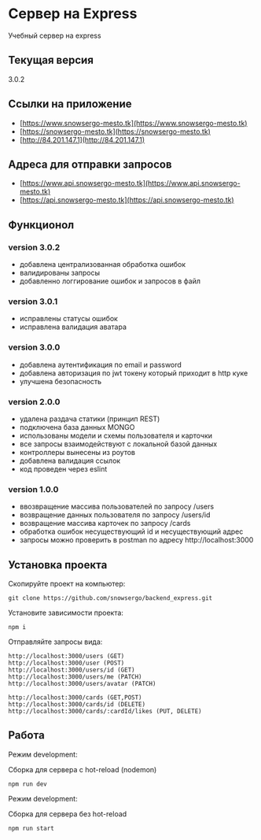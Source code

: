 # Сервер на Express
Учебный сервер на express

## Текущая версия
3.0.2

## Ссылки на приложение
- [https://www.snowsergo-mesto.tk](https://www.snowsergo-mesto.tk)
- [https://snowsergo-mesto.tk](https://snowsergo-mesto.tk)
- [http://84.201.147.1](http://84.201.147.1)

## Адреса для отправки запросов
- [https://www.api.snowsergo-mesto.tk](https://www.api.snowsergo-mesto.tk)
- [https://api.snowsergo-mesto.tk](https://api.snowsergo-mesto.tk)

## Функционол

### version 3.0.2
- добавлена централизованная обработка ошибок
- валидированы запросы
- добавленно логгирование ошибок и запросов в файл

### version 3.0.1
- исправлены статусы ошибок
- исправлена валидация аватара


### version 3.0.0
- добавлена аутентификация по email и password
- добавлена авторизация по jwt токену который приходит в http куке
- улучшена безопасность


### version 2.0.0
- удалена раздача статики (принцип REST)
- подключена база данных MONGO
- использованы модели и схемы пользователя и карточки
- все запросы взаимодействуют с локальной базой данных
- контроллеры вынесены из роутов
- добавлена валидация ссылок
- код проведен через eslint

### version 1.0.0
- ввозвращение массива пользователей по запросу /users
- возвращение данных пользователя по запросу /users/id
- возвращение массива карточек по запросу /cards
- обработка ошибок несуществующий id и несуществующий адрес
- запросы можно проверить в postman по адресу http://localhost:3000

## Установка проекта

Скопируйте проект на компьютер:

```
git clone https://github.com/snowsergo/backend_express.git
```

Установите зависимости проекта:

```
npm i
```

Отправляйте запросы вида:

```
http://localhost:3000/users (GET)
http://localhost:3000/user (POST)
http://localhost:3000/users/id (GET)
http://localhost:3000/users/me (PATCH)
http://localhost:3000/users/avatar (PATCH)

http://localhost:3000/cards (GET,POST)
http://localhost:3000/cards/id (DELETE)
http://localhost:3000/cards/:cardId/likes (PUT, DELETE)

```

## Работа

Режим development:

Сборка для сервера c hot-reload (nodemon)

```
npm run dev
```

Режим development:

Сборка для сервера без hot-reload

```
npm run start
```

